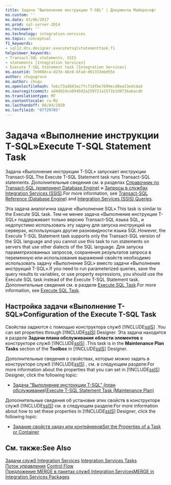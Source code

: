 ```yaml
---
title: Задача "Выполнение инструкции T-SQL" | Документы Майкрософт
ms.custom: ''
ms.date: 03/06/2017
ms.prod: sql-server-2014
ms.reviewer: ''
ms.technology: integration-services
ms.topic: conceptual
f1_keywords:
- sql12.dts.designer.executetsqlstatementtask.f1
helpviewer_keywords:
- Transact-SQL statements, SSIS
- statements [Integration Services]
- Execute T-SQL Statement task [Integration Services]
ms.assetid: 7e9086ca-d27e-46c0-bfad-d61333ebd55e
author: chugugrace
ms.author: chugu
ms.openlocfilehash: 7ebc73ad843ac7fcf1dfbe7699ecd8ea53edcdad
ms.sourcegitcommit: ad4d92dce894592a259721a1571b1d8736abacdb
ms.translationtype: MT
ms.contentlocale: ru-RU
ms.lasthandoff: 08/04/2020
ms.locfileid: "87729705"
---
```

# <a name="execute-t-sql-statement-task"></a><span data-ttu-id="5b13c-102">Задача «Выполнение инструкции T-SQL»</span><span class="sxs-lookup"><span data-stu-id="5b13c-102">Execute T-SQL Statement Task</span></span>
  <span data-ttu-id="5b13c-103">Задача «Выполнение инструкции T-SQL» запускает инструкции Transact-SQL.</span><span class="sxs-lookup"><span data-stu-id="5b13c-103">The Execute T-SQL Statement task runs Transact-SQL statements.</span></span> <span data-ttu-id="5b13c-104">Дополнительные сведения см. в разделах [Справочник по Transact-SQL (компонент Database Engine)](/sql/t-sql/language-reference) и [Запросы в службах Integration Services (SSIS)](../integration-services-ssis-queries.md).</span><span class="sxs-lookup"><span data-stu-id="5b13c-104">For more information, see [Transact-SQL Reference &#40;Database Engine&#41;](/sql/t-sql/language-reference) and [Integration Services &#40;SSIS&#41; Queries](../integration-services-ssis-queries.md).</span></span>  
  
 <span data-ttu-id="5b13c-105">Эта задача аналогична задаче «Выполнение SQL».</span><span class="sxs-lookup"><span data-stu-id="5b13c-105">This task is similar to the Execute SQL task.</span></span> <span data-ttu-id="5b13c-106">Тем не менее задача «Выполнение инструкции T-SQL» поддерживает только версию Transact-SQL языка SQL, и недопустимо использовать эту задачу для запуска инструкций на серверах, использующих другие разновидности языка SQL.</span><span class="sxs-lookup"><span data-stu-id="5b13c-106">However, the Execute T-SQL Statement task supports only the Transact-SQL version of the SQL language and you cannot use this task to run statements on servers that use other dialects of the SQL language.</span></span> <span data-ttu-id="5b13c-107">Для запуска параметризованных запросов, сохранения результатов запроса в переменную или использования выражений свойств необходимо использовать задачу «Выполнение SQL» вместо задачи «Выполнение инструкций T-SQL».</span><span class="sxs-lookup"><span data-stu-id="5b13c-107">If you need to run parameterized queries, save the query results to variables, or use property expressions, you should use the Execute SQL task instead of the Execute T-SQL Statement task.</span></span> <span data-ttu-id="5b13c-108">Дополнительные сведения см. в разделе [Execute SQL Task](execute-sql-task.md).</span><span class="sxs-lookup"><span data-stu-id="5b13c-108">For more information, see [Execute SQL Task](execute-sql-task.md).</span></span>  
  
## <a name="configuration-of-the-execute-t-sql-task"></a><span data-ttu-id="5b13c-109">Настройка задачи «Выполнение T-SQL»</span><span class="sxs-lookup"><span data-stu-id="5b13c-109">Configuration of the Execute T-SQL Task</span></span>  
 <span data-ttu-id="5b13c-110">Свойства задаются с помощью конструктора служб [!INCLUDE[ssIS](../../../includes/ssis-md.md)] .</span><span class="sxs-lookup"><span data-stu-id="5b13c-110">You can set properties through [!INCLUDE[ssIS](../../../includes/ssis-md.md)] Designer.</span></span> <span data-ttu-id="5b13c-111">Эта задача находится в разделе **Задачи плана обслуживания** **области элементов** в конструкторе служб [!INCLUDE[ssIS](../../../includes/ssis-md.md)] .</span><span class="sxs-lookup"><span data-stu-id="5b13c-111">This task is in the **Maintenance Plan Tasks** section of the **Toolbox** in [!INCLUDE[ssIS](../../../includes/ssis-md.md)] Designer.</span></span>  
  
 <span data-ttu-id="5b13c-112">Дополнительные сведения о свойствах, которые можно задать в конструкторе служб [!INCLUDE[ssIS](../../../includes/ssis-md.md)] , см. в следующем разделе:</span><span class="sxs-lookup"><span data-stu-id="5b13c-112">For more information about the properties that you can set in [!INCLUDE[ssIS](../../../includes/ssis-md.md)] Designer, click the following topic:</span></span>  
  
-   [<span data-ttu-id="5b13c-113">Задача "Выполнение инструкции T-SQL" (план обслуживания)</span><span class="sxs-lookup"><span data-stu-id="5b13c-113">Execute T-SQL Statement Task &#40;Maintenance Plan&#41;</span></span>](../../relational-databases/maintenance-plans/execute-t-sql-statement-task-maintenance-plan.md)  
  
 <span data-ttu-id="5b13c-114">Дополнительные сведения об установке этих свойств в конструкторе служб [!INCLUDE[ssIS](../../../includes/ssis-md.md)] см. в следующем разделе:</span><span class="sxs-lookup"><span data-stu-id="5b13c-114">For more information about how to set these properties in [!INCLUDE[ssIS](../../../includes/ssis-md.md)] Designer, click the following topic:</span></span>  
  
-   [<span data-ttu-id="5b13c-115">Задание свойств задач или контейнеров</span><span class="sxs-lookup"><span data-stu-id="5b13c-115">Set the Properties of a Task or Container</span></span>](../set-the-properties-of-a-task-or-container.md)  
  
## <a name="see-also"></a><span data-ttu-id="5b13c-116">См. также:</span><span class="sxs-lookup"><span data-stu-id="5b13c-116">See Also</span></span>  
 <span data-ttu-id="5b13c-117">[Задачи служб Integration Services](integration-services-tasks.md) </span><span class="sxs-lookup"><span data-stu-id="5b13c-117">[Integration Services Tasks](integration-services-tasks.md) </span></span>  
 <span data-ttu-id="5b13c-118">[Поток управления](control-flow.md) </span><span class="sxs-lookup"><span data-stu-id="5b13c-118">[Control Flow](control-flow.md) </span></span>  
 [<span data-ttu-id="5b13c-119">Предложение MERGE в пакетах служб Integration Services</span><span class="sxs-lookup"><span data-stu-id="5b13c-119">MERGE in Integration Services Packages</span></span>](merge-in-integration-services-packages.md)  
  
  
